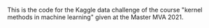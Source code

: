 This is the code for the Kaggle data challenge of the course "kernel methods in machine learning" given at the Master MVA 2021.
